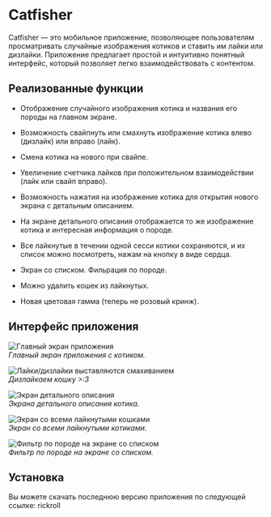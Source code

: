 # Catfisher

Catfisher — это мобильное приложение, позволяющее пользователям просматривать случайные изображения котиков и ставить им лайки или дизлайки. Приложение предлагает простой и интуитивно понятный интерфейс, который позволяет легко взаимодействовать с контентом.

## Реализованные функции

- Отображение случайного изображения котика и названия его породы на главном экране.
- Возможность свайпнуть или смахнуть изображение котика влево (дизлайк) или вправо (лайк).
- Смена котика на нового при свайпе.
- Увеличение счетчика лайков при положительном взаимодействии (лайк или свайп вправо).
- Возможность нажатия на изображение котика для открытия нового экрана с детальным описанием.
- На экране детального описания отображается то же изображение котика и интересная информация о породе.
- Все лайкнутые в течении одной сесси котики сохраняются, и их список можно посмотреть, нажам на кнопку в виде сердца.
- Экран со списком. Фильрация по породе.
- Можно удалить кошек из лайкнутых.

- Новая цветовая гамма (теперь не розовый кринж).

## Интерфейс приложения

![Главный экран приложения](/readme_images/AppMain.png)  
*Главный экран приложения с котиком.*

![Лайки/дизлайки выставляются смахиванием](/readme_images/AppMainLike.png)  
*Дизлайкаем кошку >:3*

![Экран детального описания](/readme_images/AppDetail.png)  
*Экрана детального описания котика.*

![Экран со всеми лайкнутыми кошками](/readme_images/LikedScreen.png)  
*Экран со всеми лайкнутыми котиками.*

![Фильтр по породе на экране со списком](/readme_images/LikedFilt.png)  
*Фильтр по породе на экране со списком.*

## Установка

Вы можете скачать последнюю версию приложения по следующей ссылке: rickroll